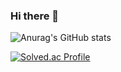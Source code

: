 ### Hi there 👋


![Anurag's GitHub stats](https://github-readme-stats.vercel.app/api?username=hyun7586&show_icons=true&theme=tokyonight)
   
[![Solved.ac Profile](http://mazassumnida.wtf/api/v2/generate_badge?boj=hyun7586)](https://solved.ac/hyun7586/)

<!--
**hyun7586/hyun7586** is a ✨ _special_ ✨ repository because its `README.md` (this file) appears on your GitHub profile.

Here are some ideas to get you started:

- 🔭 I’m currently working on ...
- 🌱 I’m currently learning ...
- 👯 I’m looking to collaborate on ...
- 🤔 I’m looking for help with ...
- 💬 Ask me about ...
- 📫 How to reach me: ...
- 😄 Pronouns: ...
- ⚡ Fun fact: ...
-->
